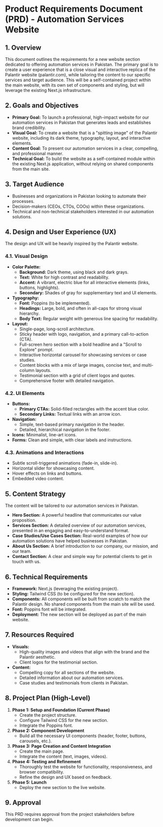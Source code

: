 
# Product Requirements Document (PRD) - Automation Services Website

## 1. Overview

This document outlines the requirements for a new website section dedicated to offering automation services in Pakistan. The primary goal is to create a user experience that is a close visual and interactive replica of the Palantir website (palantir.com), while tailoring the content to our specific services and target audience. This will be a self-contained project within the main website, with its own set of components and styling, but will leverage the existing Next.js infrastructure.

## 2. Goals and Objectives

*   **Primary Goal:** To launch a professional, high-impact website for our automation services in Pakistan that generates leads and establishes brand credibility.
*   **Visual Goal:** To create a website that is a "spitting image" of the Palantir website, including its dark theme, typography, layout, and interactive elements.
*   **Content Goal:** To present our automation services in a clear, compelling, and professional manner.
*   **Technical Goal:** To build the website as a self-contained module within the existing Next.js application, without relying on shared components from the main site.

## 3. Target Audience

*   Businesses and organizations in Pakistan looking to automate their processes.
*   Decision-makers (CEOs, CTOs, COOs) within these organizations.
*   Technical and non-technical stakeholders interested in our automation solutions.

## 4. Design and User Experience (UX)

The design and UX will be heavily inspired by the Palantir website.

### 4.1. Visual Design

*   **Color Palette:**
    *   **Background:** Dark theme, using black and dark grays.
    *   **Text:** White for high contrast and readability.
    *   **Accent:** A vibrant, electric blue for all interactive elements (links, buttons, highlights).
    *   **Secondary:** Shades of gray for supplementary text and UI elements.
*   **Typography:**
    *   **Font:** Poppins (to be implemented).
    *   **Headings:** Large, bold, and often in all-caps for strong visual hierarchy.
    *   **Body Text:** Regular weight with generous line spacing for readability.
*   **Layout:**
    *   Single-page, long-scroll architecture.
    *   Sticky header with logo, navigation, and a primary call-to-action (CTA).
    *   Full-screen hero section with a bold headline and a "Scroll to Explore" prompt.
    *   Interactive horizontal carousel for showcasing services or case studies.
    *   Content blocks with a mix of large images, concise text, and multi-column layouts.
    *   Testimonial section with a grid of client logos and quotes.
    *   Comprehensive footer with detailed navigation.

### 4.2. UI Elements

*   **Buttons:**
    *   **Primary CTAs:** Solid-filled rectangles with the accent blue color.
    *   **Secondary Links:** Textual links with an arrow icon.
*   **Navigation:**
    *   Simple, text-based primary navigation in the header.
    *   Detailed, hierarchical navigation in the footer.
*   **Icons:** Minimalist, line-art icons.
*   **Forms:** Clean and simple, with clear labels and instructions.

### 4.3. Animations and Interactions

*   Subtle scroll-triggered animations (fade-in, slide-in).
*   Horizontal slider for showcasing content.
*   Hover effects on links and buttons.
*   Embedded video content.

## 5. Content Strategy

The content will be tailored to our automation services in Pakistan.

*   **Hero Section:** A powerful headline that communicates our value proposition.
*   **Services Section:** A detailed overview of our automation services, presented in an engaging and easy-to-understand format.
*   **Case Studies/Use Cases Section:** Real-world examples of how our automation solutions have helped businesses in Pakistan.
*   **About Us Section:** A brief introduction to our company, our mission, and our team.
*   **Contact Section:** A clear and simple way for potential clients to get in touch with us.

## 6. Technical Requirements

*   **Framework:** Next.js (leveraging the existing project).
*   **Styling:** Tailwind CSS (to be configured for the new section).
*   **Components:** All components will be built from scratch to match the Palantir design. No shared components from the main site will be used.
*   **Font:** Poppins font will be integrated.
*   **Deployment:** The new section will be deployed as part of the main website.

## 7. Resources Required

*   **Visuals:**
    *   High-quality images and videos that align with the brand and the Palantir aesthetic.
    *   Client logos for the testimonial section.
*   **Content:**
    *   Compelling copy for all sections of the website.
    *   Detailed information about our automation services.
    *   Case studies and testimonials from clients in Pakistan.

## 8. Project Plan (High-Level)

1.  **Phase 1: Setup and Foundation (Current Phase)**
    *   Create the project structure.
    *   Configure Tailwind CSS for the new section.
    *   Integrate the Poppins font.
2.  **Phase 2: Component Development**
    *   Build all the necessary UI components (header, footer, buttons, carousels, etc.).
3.  **Phase 3: Page Creation and Content Integration**
    *   Create the main page.
    *   Integrate the content (text, images, videos).
4.  **Phase 4: Testing and Refinement**
    *   Thoroughly test the website for functionality, responsiveness, and browser compatibility.
    *   Refine the design and UX based on feedback.
5.  **Phase 5: Launch**
    *   Deploy the new section to the live website.

## 9. Approval

This PRD requires approval from the project stakeholders before development can begin.
